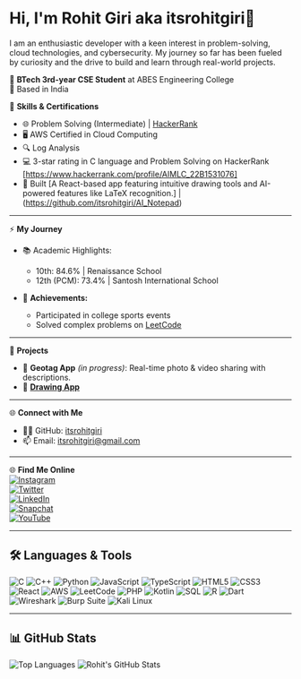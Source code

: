 # Hi, I'm Rohit Giri aka itsrohitgiri👋
I am an enthusiastic developer with a keen interest in problem-solving, cloud technologies, and cybersecurity.
My journey so far has been fueled by curiosity and the drive to build and learn through real-world projects.



🌟 **BTech 3rd-year CSE Student** at ABES Engineering College  
📍 Based in India  

🔧 **Skills & Certifications**  
- 🌐 Problem Solving (Intermediate) | [HackerRank](https://www.hackerrank.com/certificates/d164a6a2382a)  
- 🖥️ AWS Certified in Cloud Computing  
- 🔍 Log Analysis  
- 💻 3-star rating in C language and Problem Solving on HackerRank [https://www.hackerrank.com/profile/AIMLC_22B1531076] 
- 🎨 Built [A React-based app featuring intuitive drawing tools and AI-powered features like LaTeX recognition.] | (https://github.com/itsrohitgiri/AI_Notepad)  

---

⚡ **My Journey**  
- 📚 Academic Highlights:  
  - 10th: 84.6% | Renaissance School  
  - 12th (PCM): 73.4% | Santosh International School  

- 🏅 **Achievements:**  
  - Participated in college sports events  
  - Solved complex problems on [LeetCode](https://leetcode.com/itsrohitgiri)

---

📂 **Projects**  
- 📌 **Geotag App** *(in progress)*: Real-time photo & video sharing with descriptions.  
- 🎨 [**Drawing App**](https://github.com/itsrohitgiri/AI_Notepad)  

---

🌐 **Connect with Me**  
- 🧑‍💻 GitHub: [itsrohitgiri](https://github.com/itsrohitgiri)  
- 📫 Email: [itsrohitgiri@gmail.com](mailto:itsrohitgiri@gmail.com)
  
---

🌐 **Find Me Online**  
[![Instagram](https://img.icons8.com/clouds/30/instagram-new--v3.png)](https://www.instagram.com/itsrohitgiri)  
[![Twitter](https://img.icons8.com/cute-clipart/30/twitter.png)](https://twitter.com/itsrohitgiri)  
[![LinkedIn](https://img.icons8.com/color/30/linkedin.png)](https://linkedin.com/in/itsrohitgiri)  
[![Snapchat](https://img.icons8.com/pulsar-color/30/snapchat.png)](https://www.snapchat.com/add/itsrohitgiri)  
[![YouTube](https://img.icons8.com/scribby/30/youtube-play.png)](https://www.youtube.com/channel/itsrohitgiri)  
  
---

## 🛠️ Languages & Tools
![C](https://img.icons8.com/color/50/c-programming.png)
![C++](https://img.icons8.com/color/50/c-plus-plus-logo.png)
![Python](https://img.icons8.com/color/50/python--v1.png)
![JavaScript](https://img.icons8.com/color/50/javascript--v1.png)
![TypeScript](https://img.icons8.com/color/50/typescript.png)
![HTML5](https://img.icons8.com/color/50/html-5--v1.png)
![CSS3](https://img.icons8.com/color/50/css3.png)
![React](https://img.icons8.com/color/50/react-native.png)
![AWS](https://img.icons8.com/color/50/amazon-web-services.png)
![LeetCode](https://img.icons8.com/external-tal-revivo-filled-tal-revivo/50/external-level-up-your-coding-skills-and-quickly-land-a-job-logo-filled-tal-revivo.png)
![PHP](https://img.icons8.com/officel/50/php-logo.png)
![Kotlin](https://img.icons8.com/color/50/kotlin.png)
![SQL](https://img.icons8.com/color/50/sql.png)
![R](https://img.icons8.com/fluency/50/r-project.png)
![Dart](https://img.icons8.com/color/50/dart.png)
![Wireshark](https://img.icons8.com/nolan/50/wireshark--v1.png)
![Burp Suite](https://img.icons8.com/deco/50/burp-suite.png)
![Kali Linux](https://img.icons8.com/plasticine/50/kali-linux.png)

---

## 📊 GitHub Stats
![Top Languages](https://github-readme-stats.vercel.app/api/top-langs/?username=itsrohitgiri&layout=compact&theme=merko)
![Rohit's GitHub Stats](https://github-readme-stats.vercel.app/api?username=itsrohitgiri&show_icons=true&theme=merko)


<!---
itsrohitgiri/itsrohitgiri is a ✨ special ✨ repository because its `README.md` (this file) appears on your GitHub profile.
You can click the Preview link to take a look at your changes.
--->

